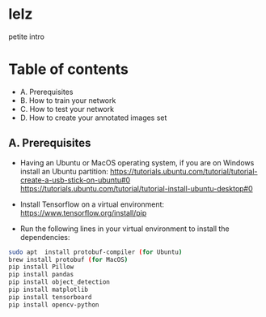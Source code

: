 # lelz
petite intro

# Table of contents
* A. Prerequisites
* B. How to train your network 
* C. How to test your network
* D. How to create your annotated images set


## A. Prerequisites

* Having an Ubuntu or MacOS operating system, if you are on Windows install an Ubuntu partition: https://tutorials.ubuntu.com/tutorial/tutorial-create-a-usb-stick-on-ubuntu#0 
https://tutorials.ubuntu.com/tutorial/tutorial-install-ubuntu-desktop#0

* Install Tensorflow on a virtual environment: https://www.tensorflow.org/install/pip

* Run the following lines in your virtual environment to install the dependencies:
``` bash
sudo apt  install protobuf-compiler (for Ubuntu)
brew install protobuf (for MacOS)
pip install Pillow
pip install pandas
pip install object_detection
pip install matplotlib
pip install tensorboard
pip install opencv-python
```
